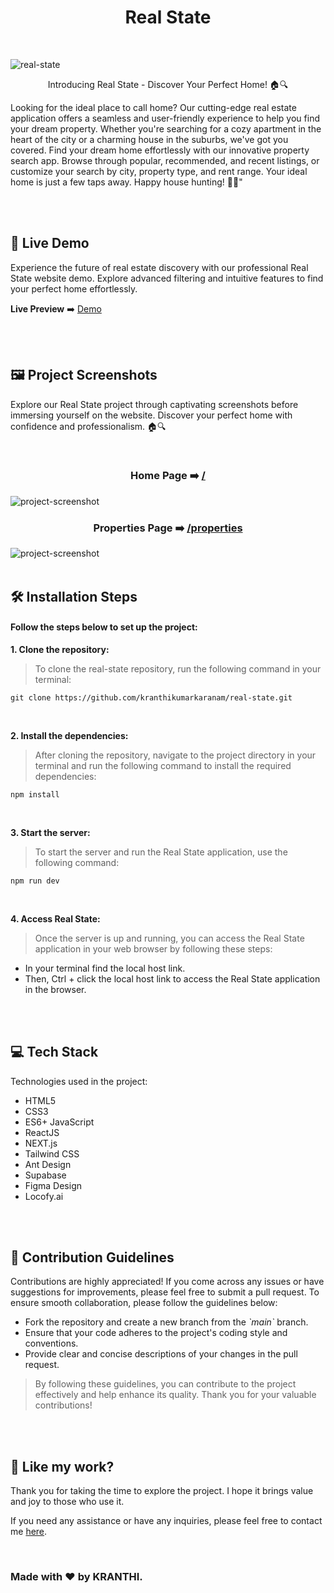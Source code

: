 <h1 align="center" id="title">Real State</h1>

<br>

![real-state](https://socialify.git.ci/kranthikumarkaranam/real-state/image?description=1&font=Source%20Code%20Pro&logo=https%3A%2F%2Fraw.githubusercontent.com%2Fkranthikumarkaranam%2Freal-state%2F609914a3c333a71fb141296125f6e81532812d50%2Fpublic%2FREADME_real-state.svg&name=1&owner=1&theme=Auto)

<p align="center" id="description" >Introducing Real State - Discover Your Perfect Home! 🏠🔍

Looking for the ideal place to call home? Our cutting-edge real estate application offers a seamless and user-friendly experience to help you find your dream property. Whether you're searching for a cozy apartment in the heart of the city or a charming house in the suburbs, we've got you covered. Find your dream home effortlessly with our innovative property search app. Browse through popular, recommended, and recent listings, or customize your search by city, property type, and rent range. Your ideal home is just a few taps away. Happy house hunting! 🏡💫"</p>

<br>
<br>

<h2>🚀 Live Demo</h2>

<p>Experience the future of real estate discovery with our professional Real State website demo. Explore advanced filtering and intuitive features to find your perfect home effortlessly.</p>

**Live Preview** ➡️ [Demo](https://real-state-kranthi.vercel.app/)

<br>
<br>

<h2>🖼️ Project Screenshots</h2>

<p>Explore our Real State project through captivating screenshots before immersing yourself on the website. Discover your perfect home with confidence and professionalism. 🏠🔍</p>

<br>

<h3 align="center">Home Page ➡️ <a href="https://real-state-kranthi.vercel.app/">/</a></h3>
<img src="https://raw.githubusercontent.com/kranthikumarkaranam/real-state/main/Home.jpg" alt="project-screenshot" width="auto" height="auto">

<br>

<h3 align="center">Properties Page ➡️ <a href="https://real-state-kranthi.vercel.app/properties">/properties</a></h3>
<img src="https://raw.githubusercontent.com/kranthikumarkaranam/real-state/main/Properties.jpg" alt="project-screenshot" width="auto" height="auto">

<br>
<br>


<h2>🛠️ Installation Steps</h2>
<h4>Follow the steps below to set up the project:</h4>

<p style="font-weight: bold;">1. Clone the repository:</p>

> To clone the real-state repository, run the following command in your terminal:

```
git clone https://github.com/kranthikumarkaranam/real-state.git
```

<br>

<p style="font-weight: bold;">2. Install the dependencies:</p>

> After cloning the repository, navigate to the project directory in your terminal and run the following command to install the required dependencies:

```
npm install
```

<br>

<p style="font-weight: bold;">3. Start the server:</p>

> To start the server and run the Real State application, use the following command:


```
npm run dev
```

<br>

<p style="font-weight: bold;">4. Access Real State:</p>

> Once the server is up and running, you can access the Real State application in your web browser by following these steps:


* In your terminal find the local host link.
* Then, Ctrl + click the local host link to access the Real State application in the browser.


<br>
<br>


<h2>💻 Tech Stack</h2>

Technologies used in the project:

* HTML5
* CSS3
* ES6+ JavaScript
* ReactJS
* NEXT.js
* Tailwind CSS
* Ant Design
* Supabase
* Figma Design
* Locofy.ai

<br>
<br>

<h2>🍰 Contribution Guidelines</h2>

Contributions are highly appreciated! If you come across any issues or have suggestions for improvements, please feel free to submit a pull request. To ensure smooth collaboration, please follow the guidelines below:

* Fork the repository and create a new branch from the _\`main\`_ branch.
* Ensure that your code adheres to the project's coding style and conventions.
* Provide clear and concise descriptions of your changes in the pull request.

> By following these guidelines, you can contribute to the project effectively and help enhance its quality. Thank you for your valuable contributions!

<br>
<br>

<h2>💖 Like my work?</h2>

<P>Thank you for taking the time to explore the project. I hope it brings value and joy to those who use it.</P>

<p>If you need any assistance or have any inquiries, please feel free to contact me <a href="mailto:2019271@iiitdmj.ac.in" target="_blank" rel="noopener noreferrer">here</a>.</p>

<br>

<h3>Made with ❤️ by KRANTHI.</h3>

<br>

